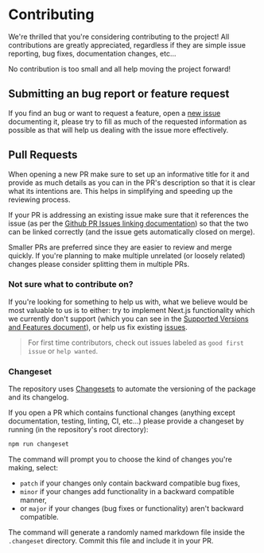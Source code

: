 # Contributing

We're thrilled that you're considering contributing to the project! All contributions are greatly appreciated, regardless if they are simple issue reporting, bug fixes, documentation changes, etc...

No contribution is too small and all help moving the project forward!

## Submitting an bug report or feature request

If you find an bug or want to request a feature, open a [new issue](https://github.com/cloudflare/next-on-pages/issues/new) documenting it, please try to fill as much of the requested information as possible as that will help us dealing with the issue more effectively.

## Pull Requests

When opening a new PR make sure to set up an informative title for it and provide as much details as you can in the PR's description so that it is clear what its intentions are. This helps in simplifying and speeding up the reviewing process.

If your PR is addressing an existing issue make sure that it references the issue (as per the [Github PR Issues linking documentation](https://docs.github.com/en/issues/tracking-your-work-with-issues/linking-a-pull-request-to-an-issue)) so that the two can be linked correctly (and the issue gets automatically closed on merge).

Smaller PRs are preferred since they are easier to review and merge quickly. If you're planning to make multiple unrelated (or loosely related) changes please consider splitting them in multiple PRs.

<!-- TODO: add section (or a link to a separate document) on how develop the packages locally -->

### Not sure what to contribute on?

If you're looking for something to help us with, what we believe would be most valuable to us is to either: try to implement Next.js functionality which we currently don't support (which you can see in the [Supported Versions and Features document](https://github.com/cloudflare/next-on-pages/blob/main/packages/next-on-pages/docs/supported.md)), or help us fix existing [issues](https://github.com/cloudflare/next-on-pages/issues).

> For first time contributors, check out issues labeled as `good first issue` or `help wanted`.

### Changeset

The repository uses [Changesets](https://github.com/changesets/changesets) to automate the versioning of the package and its changelog.

If you open a PR which contains functional changes (anything except documentation, testing, linting, CI, etc...) please provide a changeset by running (in the repository's root directory):

```sh
npm run changeset
```

The command will prompt you to choose the kind of changes you're making, select:

- `patch` if your changes only contain backward compatible bug fixes,
- `minor` if your changes add functionality in a backward compatible manner,
- or `major` if your changes (bug fixes or functionality) aren't backward compatible.

The command will generate a randomly named markdown file inside the `.changeset` directory. Commit this file and include it in your PR.
